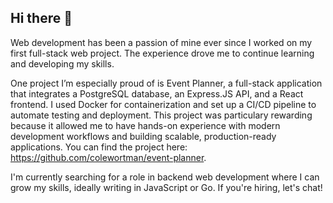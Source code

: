 ## Hi there 👋

Web development has been a passion of mine ever since I worked on my first full-stack web project. The experience drove me to continue learning and developing my skills.

One project I’m especially proud of is Event Planner, a full-stack application that integrates a PostgreSQL database, an Express.JS API, and a React frontend. I used Docker for containerization and set up a CI/CD pipeline to automate testing and deployment. 
This project was particulary rewarding because it allowed me to have hands-on experience with modern development workflows and building scalable, production-ready applications.
You can find the project here: https://github.com/colewortman/event-planner.

I'm currently searching for a role in backend web development where I can grow my skills, ideally writing in JavaScript or Go. If you're hiring, let's chat!
